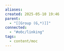 ```yaml
---
aliases:
created: 2025-05-10 19:46
parent:
  - "[[Group (G,*)]]"
connected:
  - "#обс/linking"
tags:
  - content/moc
---
```

